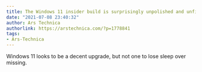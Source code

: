 ```yaml
---
title: The Windows 11 insider build is surprisingly unpolished and unfinished
date: "2021-07-08 23:40:32"
author: Ars Technica
authorlink: https://arstechnica.com/?p=1778841
tags:
- Ars-Technica
---
```

Windows 11 looks to be a decent upgrade, but not one to lose sleep over missing.